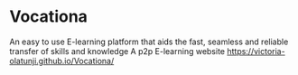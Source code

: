 # Vocationa
An easy to use E-learning platform that aids the fast, seamless and reliable transfer of skills and knowledge
A p2p E-learning website
https://victoria-olatunji.github.io/Vocationa/
